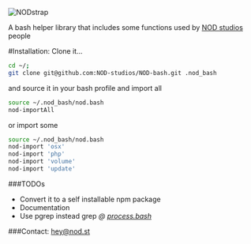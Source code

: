 ![NODstrap](/.logo.bash.png?raw=true "NODstrap")

A bash helper library that includes some functions used by [NOD studios](http://nod.st) people

#Installation:
Clone it...
```bash
cd ~/;
git clone git@github.com:NOD-studios/NOD-bash.git .nod_bash
```
and source it in your bash profile and import all
```bash
source ~/.nod_bash/nod.bash
nod-importAll
```
or import some
```bash
source ~/.nod_bash/nod.bash
nod-import 'osx'
nod-import 'php'
nod-import 'volume'
nod-import 'update'
```

###TODOs
- Convert it to a self installable npm package
- Documentation
- Use pgrep instead grep *@ [process.bash](/nod/process.bash "process.bash")*

###Contact:
[hey@nod.st](mailto:hey@nod.st)
